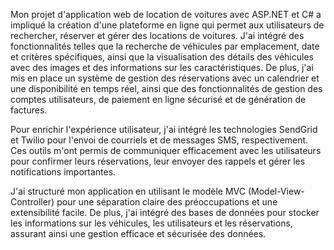 Mon projet d'application web de location de voitures avec ASP.NET et C# a impliqué la création d'une plateforme en ligne qui permet aux utilisateurs de rechercher, réserver et gérer des locations de voitures. J'ai intégré des fonctionnalités telles que la recherche de véhicules par emplacement, date et critères spécifiques, ainsi que la visualisation des détails des véhicules avec des images et des informations sur les caractéristiques. De plus, j'ai mis en place un système de gestion des réservations avec un calendrier et une disponibilité en temps réel, ainsi que des fonctionnalités de gestion des comptes utilisateurs, de paiement en ligne sécurisé et de génération de factures.

Pour enrichir l'expérience utilisateur, j'ai intégré les technologies SendGrid et Twilio pour l'envoi de courriels et de messages SMS, respectivement. Ces outils m'ont permis de communiquer efficacement avec les utilisateurs pour confirmer leurs réservations, leur envoyer des rappels et gérer les notifications importantes.

J'ai structuré mon application en utilisant le modèle MVC (Model-View-Controller) pour une séparation claire des préoccupations et une extensibilité facile. De plus, j'ai intégré des bases de données pour stocker les informations sur les véhicules, les utilisateurs et les réservations, assurant ainsi une gestion efficace et sécurisée des données.
